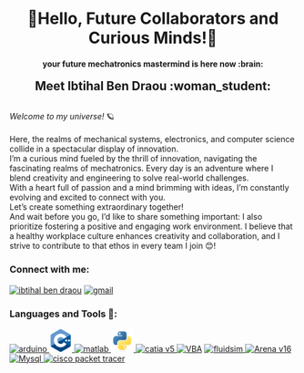 
<h1 align="center">👋Hello, Future Collaborators and Curious Minds!👋</h1> 
<h4 align="center">
    your future mechatronics mastermind is here now :brain:
  
</h4>
<h2 align="center" style="margin: 0;">
    Meet Ibtihal Ben Draou :woman_student: <br>  
</h2>

<br>*_Welcome to my universe!_*  :ringed_planet: <br>
<br>
Here, the realms of mechanical systems, electronics, and computer science collide in a spectacular display of innovation. <br>
I’m a curious mind fueled by the thrill of innovation, navigating the fascinating realms of mechatronics. Every day is an adventure where I blend creativity and engineering to solve real-world challenges.<br> With a heart full of passion and a mind brimming with ideas, I’m constantly evolving and excited to connect with you. <br>Let’s create something extraordinary together! 
<br>And wait before you go,  I’d like to share something important: I also prioritize fostering a positive and engaging work environment. I believe that a healthy workplace culture enhances creativity and collaboration, and I strive to contribute to that ethos in every team I join  :blush:!

<h3 align="left">Connect with me:</h3>
<p align="left">
<a href="https://www.linkedin.com/in/ibtihal-ben-draou-0a6330262/" target="blank"><img align="center" src="https://raw.githubusercontent.com/rahuldkjain/github-profile-readme-generator/master/src/images/icons/Social/linked-in-alt.svg" alt="ibtihal ben draou" height="30" width="40" /></a> <a href="https://ibtihalbm02@gmail.com/" target="_blank" rel="noreferrer"> <img align="center" src="https://user-images.githubusercontent.com/54618801/63845533-ac1b0f80-c9bc-11e9-9d37-e2e03e4d2aee.png" alt="gmail" width="40" height="40"/></a>
</p>

<h3 align="left"> Languages and Tools 🧰:</h3>
<p align="left"> <a href="https://www.arduino.cc/" target="_blank" rel="noreferrer"> <img src="https://cdn.worldvectorlogo.com/logos/arduino-1.svg" alt="arduino" width="40" height="40"/>  </a>  <a href="https://www.w3schools.com/cpp/" target="_blank" rel="noreferrer"> <img src="https://raw.githubusercontent.com/devicons/devicon/master/icons/cplusplus/cplusplus-original.svg" alt="cplusplus" width="40" height="40"/>  </a> <a href="https://www.mathworks.com/" target="_blank" rel="noreferrer"> <img src="https://upload.wikimedia.org/wikipedia/commons/2/21/Matlab_Logo.png" alt="matlab" width="40" height="40"/> </a>  <a href="https://www.python.org" target="_blank" rel="noreferrer"> <img src="https://raw.githubusercontent.com/devicons/devicon/master/icons/python/python-original.svg" alt="python" width="40" height="40"/> <a href="https://www.3ds.com/products/catia"_blank" rel="noreferrer"> <img src="https://user-images.githubusercontent.com/17025808/181291304-c0eac5d9-719c-4bfc-95fa-66a78cead360.svg" alt="catia v5" width="40" height="40"/> </a> <a href="https://learn.microsoft.com/fr-fr/office/vba/api/overview/excel"_blank" rel="noreferrer"> <img src="https://logowik.com/content/uploads/images/6668-.webp" alt="VBA" width="50" height="40"/></a> <a href="https://www.festo.com/fr/fr/e/enseignement-technique/outils-numeriques/simulation-virtuelle-et-modelisation/fluidsim-id_1663056/"_blank" rel="noreferrer"> <img src="https://eusupplies.com/wp-content/uploads/overlay_58662987cd8c07e12425f3dc22468866.jpg" alt="fluidsim" width="40" height="40"/> </a>  <a href=""> <img src="https://indsoftwares.com/cdn/shop/files/2_0b335682-032e-4386-95c8-aea4bfbdf2bc.png?v=1715733611" alt="Arena v16" width="40" height="40"/>  <a href="https://www.mysql.com" target="_blank" rel="noreferrer"> <img src="https://encrypted-tbn0.gstatic.com/images?q=tbn:ANd9GcRukCGraDfZwDeQh526rqVytWMgt7OoWpGQT3_71xGUn7buWFs7K53OpC4CZwR3YFzHFFk&usqp=CAU" alt="Mysql" width="40" height="40"/>  </a> <a href="https://www.netacad.com/fr/cisco-packet-tracer" target="_blank" rel="noreferrer"> <img src="https://encrypted-tbn0.gstatic.com/images?q=tbn:ANd9GcS6X13p44SpCheQhUvzbWamOw3O_AQRMoG2TrjeqdwooyxTB-0wzy9DZoaXrWJUChhlPi0&usqp=CAU" alt="cisco packet tracer" width="40" height="40"/>  </a> </p>


<!---
ibtihal-ben-draou/ibtihal-ben-draou is a ✨ special ✨ repository because its `README.md` (this file) appears on your GitHub profile.
You can click the Preview link to take a look at your changes.
--->
